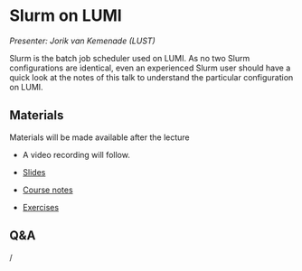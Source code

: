 # Slurm on LUMI

*Presenter: Jorik van Kemenade (LUST)*

Slurm is the batch job scheduler used on LUMI. As no two Slurm configurations are
identical, even an experienced Slurm user should have a quick look at the notes of this
talk to understand the particular configuration on LUMI.


## Materials

Materials will be made available after the lecture

<!--
<video src="https://462000265.lumidata.eu/2day-20250602/recordings/201-Slurm.mp4" controls="controls"></video>
-->

-   A video recording will follow.

-   [Slides](https://462000265.lumidata.eu/2day-20250602/files/LUMI-2day-20250602-201-Slurm.pdf)

-   [Course notes](201-Slurm.md)

-   [Exercises](E201-Slurm.md)

<!--
Archived materials on LUMI:

-   Slides: `/appl/local/training/2day-20250602/files/LUMI-2day-20250602-201-Slurm.pdf`

-   Recording: `/appl/local/training/2day-20250602/recordings/201-Slurm.mp4`
-->


## Q&A

/
